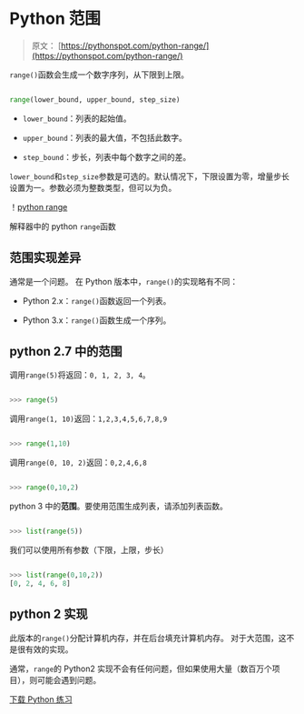# Python 范围

> 原文： [https://pythonspot.com/python-range/](https://pythonspot.com/python-range/)

`range()`函数会生成一个数字序列，从下限到上限。

```py

range(lower_bound, upper_bound, step_size)

```

*   `lower_bound`：列表的起始值。

*   `upper_bound`：列表的最大值，不包括此数字。

*   `step_bound`：步长，列表中每个数字之间的差。

`lower_bound`和`step_size`参数是可选的。默认情况下，下限设置为零，增量步长设置为一。参数必须为整数类型，但可以为负。

！[python range](img/e67c0c741c049ebf8163523793792e9e8d0.jpg)

解释器中的 python `range`函数

## 范围实现差异

通常是一个问题。 在 Python 版本中，`range()`的实现略有不同：

*   Python 2.x：`range()`函数返回一个列表。

*   Python 3.x：`range()`函数生成一个序列。

## python 2.7 中的范围

调用`range(5)`将返回：`0, 1, 2, 3, 4`。

```py

>>> range(5)

```

调用`range(1, 10)`返回：`1,2,3,4,5,6,7,8,9`

```py

>>> range(1,10)

```

调用`range(0, 10, 2)`返回：`0,2,4,6,8`

```py

>>> range(0,10,2)

```

python 3 中的**范围**。要使用范围生成列表，请添加列表函数。

```py

>>> list(range(5))

```

我们可以使用所有参数（下限，上限，步长）

```py

>>> list(range(0,10,2))
[0, 2, 4, 6, 8]

```

## python 2 实现

此版本的`range()`分配计算机内存，并在后台填充计算机内存。 对于大范围，这不是很有效的实现。

通常，`range`的 Python2 实现不会有任何问题，但如果使用大量（数百万个项目），则可能会遇到问题。

[下载 Python 练习](https://pythonspot.com/download-python-exercises/)